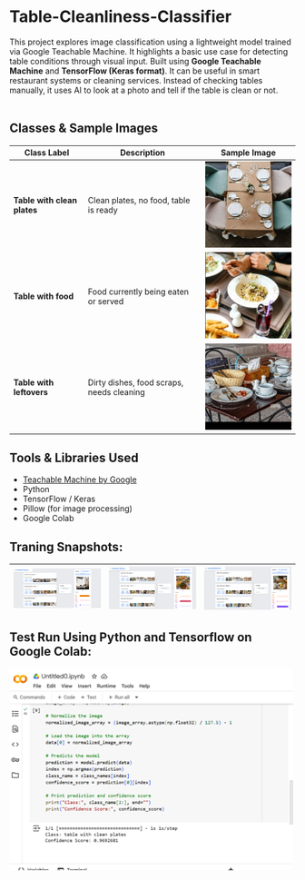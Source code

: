# Table-Cleanliness-Classifier
This project explores image classification using a lightweight model trained via Google Teachable Machine. It highlights a basic use case for detecting table conditions through visual input. Built using **Google Teachable Machine** and **TensorFlow (Keras format)**. 
It can be useful in smart restaurant systems or cleaning services. Instead of checking tables manually, it uses AI to look at a photo and tell if the table is clean or not.
<br><br>
## Classes & Sample Images

| Class Label                  | Description                                     | Sample Image |
|-----------------------------|-------------------------------------------------|--------------|
| **Table with clean plates** | Clean plates, no food, table is ready           | ![Clean Table](/Training_Samples/Clean_Plates_Samples/0.jpg) |
| **Table with food**         | Food currently being eaten or served            | ![Eating Table](/Training_Samples/Plates_of_Food_Samples/0.jpg) |
| **Table with leftovers**    | Dirty dishes, food scraps, needs cleaning       | ![Leftovers Table](/Training_Samples/Dirty_Plates_Samples/8.jpg) |


## Tools & Libraries Used

- [Teachable Machine by Google](https://teachablemachine.withgoogle.com/)
- Python
- TensorFlow / Keras
- Pillow (for image processing)
- Google Colab
  
## Traning Snapshots:

| ![Image 1](Training_Clean) | ![Image 2](Training_Food) | ![Image 3](Training_Dirty) |
|-----------------------------|-----------------------------|-----------------------------|


## Test Run Using Python and Tensorflow on Google Colab:

 <img src="Colab_test" width="500"/>
